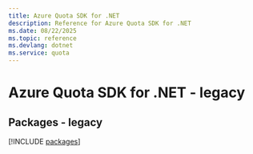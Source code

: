 ```yaml
---
title: Azure Quota SDK for .NET
description: Reference for Azure Quota SDK for .NET
ms.date: 08/22/2025
ms.topic: reference
ms.devlang: dotnet
ms.service: quota
---
```

# Azure Quota SDK for .NET - legacy
## Packages - legacy
[!INCLUDE [packages](quota-index.md)]